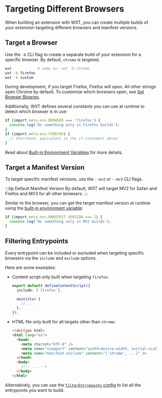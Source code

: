 # Targeting Different Browsers

When building an extension with WXT, you can create multiple builds of your extension targeting different browsers and manifest versions.

## Target a Browser

Use the `-b` CLI flag to create a separate build of your extension for a specific browser. By default, `chrome` is targeted.

```sh
wxt            # same as: wxt -b chrome
wxt -b firefox
wxt -b custom
```

During development, if you target Firefox, Firefox will open. All other strings open Chrome by default. To customize which browsers open, see [Set Browser Binaries](/guide/essentials/config/browser-startup#set-browser-binaries).

Additionally, WXT defines several constants you can use at runtime to detect which browser is in use:

```ts
if (import.meta.env.BROWSER === 'firefox') {
  console.log('Do something only in Firefox builds');
}
if (import.meta.env.FIREFOX) {
  // Shorthand, equivalent to the if-statement above
}
```

Read about [Built-in Environment Variables](/guide/essentials/config/environment-variables.html#built-in-environment-variables) for more details.

## Target a Manifest Version

To target specific manifest versions, use the `--mv2` or `--mv3` CLI flags.

:::tip Default Manifest Version
By default, WXT will target MV2 for Safari and Firefox and MV3 for all other browsers.
:::

Similar to the browser, you can get the target manifest version at runtime using the [built-in environment variable](/guide/essentials/config/environment-variables.html#built-in-environment-variables):

```ts
if (import.meta.env.MANIFEST_VERSION === 2) {
  console.log('Do something only in MV2 builds');
}
```

## Filtering Entrypoints

Every entrypoint can be included or excluded when targeting specific browsers via the `include` and `exclude` options.

Here are some examples:

- Content script only built when targeting `firefox`:

  ```ts
  export default defineContentScript({
    include: ['firefox'],

    main(ctx) {
      // ...
    },
  });
  ```

- HTML file only built for all targets other than `chrome`:
  ```html
  <!doctype html>
  <html lang="en">
    <head>
      <meta charset="UTF-8" />
      <meta name="viewport" content="width=device-width, initial-scale=1.0" />
      <meta name="manifest.exclude" content="['chrome', ...]" />
    </head>
    <body>
      <!-- ... -->
    </body>
  </html>
  ```

Alternatively, you can use the [`filterEntrypoints` config](/api/reference/wxt/interfaces/InlineConfig#filterentrypoints) to list all the entrypoints you want to build.
